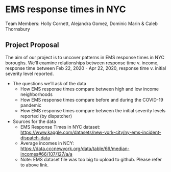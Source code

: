 # EMS response times in NYC
Team Members: Holly Cornett, Alejandra Gomez, Dominic Marin & Caleb Thornsbury

## Project Proposal
The aim of our project is to uncover patterns in EMS response times in NYC boroughs. We’ll examine relationships between response time v. income, response time between Feb 22, 2020 - Apr 22, 2020, response time v. initial severity level reported.

- The questions we’ll ask of the data
    - How EMS response times compare between high and low income neighborhoods
    - How EMS response times compare before and during the COVID-19 pandemic
    - How EMS response times compare between the initial severity levels reported (by dispatcher)
- Sources for the data 
    -  EMS Response Times in NYC dataset: https://www.kaggle.com/datasets/new-york-city/ny-ems-incident-dispatch-data
    -  Average incomes in NCY: https://data.cccnewyork.org/data/table/66/median-incomes#66/107/127/a/a
    -  Note: EMS dataset file was too big to upload to github. Please refer to above link.




